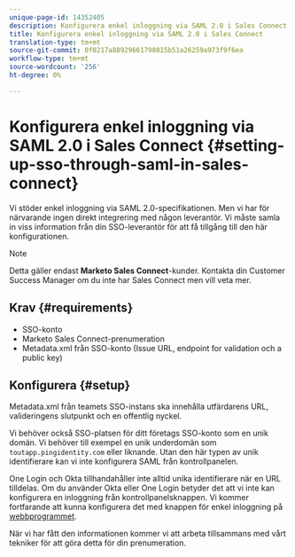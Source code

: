 ```yaml
---
unique-page-id: 14352405
description: Konfigurera enkel inloggning via SAML 2.0 i Sales Connect - Marketo Docs - produktdokumentation
title: Konfigurera enkel inloggning via SAML 2.0 i Sales Connect
translation-type: tm+mt
source-git-commit: 0f0217a88929661798015b51a26259a973f9f6ea
workflow-type: tm+mt
source-wordcount: '256'
ht-degree: 0%

---
```



# Konfigurera enkel inloggning via SAML 2.0 i Sales Connect {#setting-up-sso-through-saml-in-sales-connect}

Vi stöder enkel inloggning via SAML 2.0-specifikationen. Men vi har för närvarande ingen direkt integrering med någon leverantör. Vi måste samla in viss information från din SSO-leverantör för att få tillgång till den här konfigurationen.

>[!NOTE]
>
>Detta gäller endast **Marketo Sales Connect**-kunder. Kontakta din Customer Success Manager om du inte har Sales Connect men vill veta mer.

## Krav {#requirements}

* SSO-konto
* Marketo Sales Connect-prenumeration
* Metadata.xml från SSO-konto (Issue URL, endpoint for validation och a public key)

## Konfigurera {#setup}

Metadata.xml från teamets SSO-instans ska innehålla utfärdarens URL, valideringens slutpunkt och en offentlig nyckel.

Vi behöver också SSO-platsen för ditt företags SSO-konto som en unik domän. Vi behöver till exempel en unik underdomän som `toutapp.pingidentity.com` eller liknande. Utan den här typen av unik identifierare kan vi inte konfigurera SAML från kontrollpanelen.

One Login och Okta tillhandahåller inte alltid unika identifierare när en URL tilldelas. Om du använder Okta eller One Login betyder det att vi inte kan konfigurera en inloggning från kontrollpanelsknappen. Vi kommer fortfarande att kunna konfigurera det med knappen för enkel inloggning på [webbprogrammet](http://toutapp.com/login).

När vi har fått den informationen kommer vi att arbeta tillsammans med vårt tekniker för att göra detta för din prenumeration.
